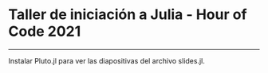 # Taller de iniciación a Julia - Hour of Code 2021

---

Instalar Pluto.jl para ver las diapositivas del archivo slides.jl.
